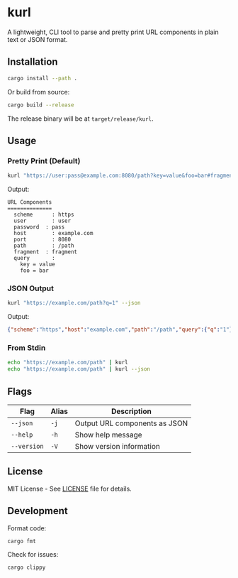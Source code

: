# kurl

A lightweight, CLI tool to parse and pretty print URL components in plain text or JSON format.

## Installation

```bash
cargo install --path .
```

Or build from source:

```bash
cargo build --release
```

The release binary will be at `target/release/kurl`.

## Usage

### Pretty Print (Default)

```bash
kurl "https://user:pass@example.com:8080/path?key=value&foo=bar#fragment"
```

Output:
```
URL Components
==============
  scheme	  : https
  user		  : user
  password	: pass
  host		  : example.com
  port		  : 8080
  path		  : /path
  fragment	: fragment
  query		  :
    key = value
    foo = bar
```

### JSON Output

```bash
kurl "https://example.com/path?q=1" --json
```

Output:
```json
{"scheme":"https","host":"example.com","path":"/path","query":{"q":"1"}}
```

### From Stdin

```bash
echo "https://example.com/path" | kurl
echo "https://example.com/path" | kurl --json
```

## Flags

| Flag | Alias | Description |
|------|-------|-------------|
| `--json` | `-j` | Output URL components as JSON |
| `--help` | `-h` | Show help message |
| `--version` | `-V` | Show version information |

## License

MIT License - See [LICENSE](LICENSE) file for details.

## Development

Format code:
```bash
cargo fmt
```

Check for issues:
```bash
cargo clippy
```

